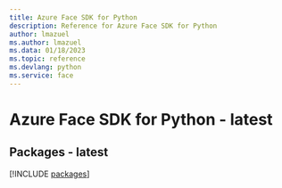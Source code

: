 ```yaml
---
title: Azure Face SDK for Python
description: Reference for Azure Face SDK for Python
author: lmazuel
ms.author: lmazuel
ms.data: 01/18/2023
ms.topic: reference
ms.devlang: python
ms.service: face
---
```

# Azure Face SDK for Python - latest
## Packages - latest
[!INCLUDE [packages](face-index.md)]